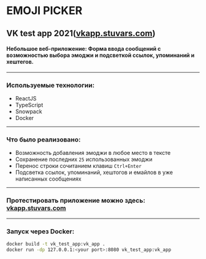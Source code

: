 # EMOJI PICKER

## VK test app 2021([vkapp.stuvars.com](https://vkapp.stuvars.com))

#### Небольшое веб-приложение: Форма ввода сообщений с возможностью выбора эмоджи и подсветкой ссылок, упоминаний и хештегов.

---

### Используемые технологии:

- ReactJS
- TypeScript
- Snowpack
- Docker

---

### Что было реализовано:

- Возможность добавления эмоджи в любое место в тексте
- Сохранение последних `25` использованных эмоджи
- Перенос строки сочитанием клавиш `Ctrl+Enter`
- Подсветка ссылок, упоминаний, хештогов и емайлов в уже написанных сообщениях

---

### Протестировать приложение можно здесь: [vkapp.stuvars.com](https://vkapp.stuvars.com)

---

### Запуск через Docker:

```bash
docker build -t vk_test_app:vk_app .
docker run -dp 127.0.0.1:<your port>:8080 vk_test_app:vk_app
```
